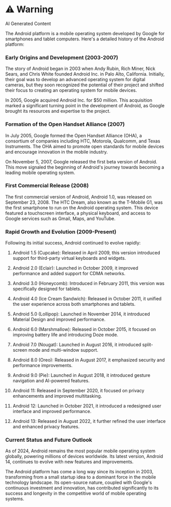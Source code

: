 <warning><h1>⚠️ Warning</h1><span>AI Generated Content</span></warning>

The Android platform is a mobile operating system developed by Google for smartphones and tablet computers. Here's a detailed history of the Android platform:

### Early Origins and Development (2003-2007)

The story of Android began in 2003 when Andy Rubin, Rich Miner, Nick Sears, and Chris White founded Android Inc. in Palo Alto, California. Initially, their goal was to develop an advanced operating system for digital cameras, but they soon recognized the potential of their project and shifted their focus to creating an operating system for mobile devices.

In 2005, Google acquired Android Inc. for $50 million. This acquisition marked a significant turning point in the development of Android, as Google brought its resources and expertise to the project.

### Formation of the Open Handset Alliance (2007)

In July 2005, Google formed the Open Handset Alliance (OHA), a consortium of companies including HTC, Motorola, Qualcomm, and Texas Instruments. The OHA aimed to promote open standards for mobile devices and encourage innovation in the mobile industry.

On November 5, 2007, Google released the first beta version of Android. This move signaled the beginning of Android's journey towards becoming a leading mobile operating system.

### First Commercial Release (2008)

The first commercial version of Android, Android 1.0, was released on September 23, 2008. The HTC Dream, also known as the T-Mobile G1, was the first smartphone to run on the Android operating system. This device featured a touchscreen interface, a physical keyboard, and access to Google services such as Gmail, Maps, and YouTube.

### Rapid Growth and Evolution (2009-Present)

Following its initial success, Android continued to evolve rapidly:

1. Android 1.5 (Cupcake): Released in April 2009, this version introduced support for third-party virtual keyboards and widgets.

2. Android 2.0 (Eclair): Launched in October 2009, it improved performance and added support for CDMA networks.

3. Android 3.0 (Honeycomb): Introduced in February 2011, this version was specifically designed for tablets.

4. Android 4.0 (Ice Cream Sandwich): Released in October 2011, it unified the user experience across both smartphones and tablets.

5. Android 5.0 (Lollipop): Launched in November 2014, it introduced Material Design and improved performance.

6. Android 6.0 (Marshmallow): Released in October 2015, it focused on improving battery life and introducing Doze mode.

7. Android 7.0 (Nougat): Launched in August 2016, it introduced split-screen mode and multi-window support.

8. Android 8.0 (Oreo): Released in August 2017, it emphasized security and performance improvements.

9. Android 9.0 (Pie): Launched in August 2018, it introduced gesture navigation and AI-powered features.

10. Android 11: Released in September 2020, it focused on privacy enhancements and improved multitasking.

11. Android 12: Launched in October 2021, it introduced a redesigned user interface and improved performance.

12. Android 13: Released in August 2022, it further refined the user interface and enhanced privacy features.

### Current Status and Future Outlook

As of 2024, Android remains the most popular mobile operating system globally, powering millions of devices worldwide. Its latest version, Android 14, continues to evolve with new features and improvements.

The Android platform has come a long way since its inception in 2003, transforming from a small startup idea to a dominant force in the mobile technology landscape. Its open-source nature, coupled with Google's continuous investment and innovation, has contributed significantly to its success and longevity in the competitive world of mobile operating systems.
